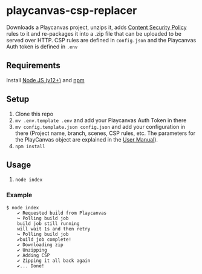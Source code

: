 # playcanvas-csp-replacer
Downloads a Playcanvas project, unzips it, adds [Content Security Policy](https://developer.mozilla.org/en-US/docs/Web/HTTP/Headers/Content-Security-Policy) rules to it and re-packages it into a .zip file that can be uploaded to be served over HTTP.
CSP rules are defined in `config.json` and the Playcanvas Auth token is defined in `.env`

## Requirements
Install [Node JS (v12+)](https://nodejs.org/en/download/) and [npm](https://www.npmjs.com/get-npm)

## Setup
1. Clone this repo
2. `mv .env.template .env` and add your Playcanvas Auth Token in there
3. `mv config.template.json config.json` and add your configuration in there (Project name, branch, scenes, CSP rules, etc. The parameters for the PlayCanvas object are explained in the [User Manual](https://developer.playcanvas.com/en/user-manual/api/app-download/)).
4. `npm install`

## Usage
1. `node index`

### Example
```
$ node index
    ✔️ Requested build from Playcanvas
    ↪️ Polling build job
    build job still running
    will wait 1s and then retry
    ↪️ Polling build job
    ✔️build job complete!
    ✔ Downloading zip
    ✔️ Unzipping
    ✔️ Adding CSP
    ✔️ Zipping it all back again
    ✔️... Done!
```